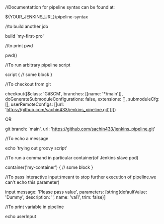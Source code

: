 //Documentattion for pipeline syntax can be found at:

${YOUR_JENKINS_URL}/pipeline-syntax

//to build another job

build 'my-first-pro'

//to print pwd

pwd()

//To run arbitrary pipeline script

script {
    // some block
}

//To checkout from git

checkout([$class: 'GitSCM', branches: [[name: '*/main']], doGenerateSubmoduleConfigurations: false, extensions: [], submoduleCfg: [], userRemoteConfigs: [[url: 'https://github.com/sachin433/jenkins_pipeline.git']]])

OR

git branch: 'main', url: 'https://github.com/sachin433/jenkins_pipeline.git'

//To echo a message

echo 'trying out groovy script'

//To run a command in particular container(of Jenkins slave pod)

container('my-container') {
    // some block
}

//To pass interactive input:(meant to stop further execution of pipeline.we can't  echo this parameter)

input message: 'Please pass value', parameters: [string(defaultValue: 'Dummy', description: '', name: 'val1', trim: false)]

//To print variable in pipeline

echo userInput

